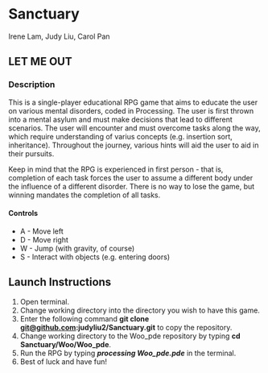 # Sanctuary
Irene Lam, Judy Liu, Carol Pan

## LET ME OUT

### Description
This is a single-player educational RPG game that aims to educate the user on various mental disorders, coded in Processing. The user is first thrown into a mental asylum and must make decisions that lead to different scenarios. The user will encounter and must overcome tasks along the way, which require understanding of varius concepts (e.g. insertion sort, inheritance). Throughout the journey, various hints will aid the user to aid in their pursuits. 

Keep in mind that the RPG is experienced in first person - that is, completion of each task forces the user to assume a different body under the influence of a different disorder. There is no way to lose the game, but winning mandates the completion of all tasks.

#### Controls
- A - Move left
- D - Move right
- W - Jump (with gravity, of course)
- S - Interact with objects (e.g. entering doors)
 
## Launch Instructions
1. Open terminal.
2. Change working directory into the directory you wish to have this game.
3. Enter the following command **git clone git@github.com:judyliu2/Sanctuary.git** to copy the repository.
4. Change working directory to the Woo_pde repository by typing **cd Sanctuary/Woo/Woo_pde**.
5. Run the RPG by typing  **_processing Woo_pde.pde_** in the terminal.
6. Best of luck and have fun!
